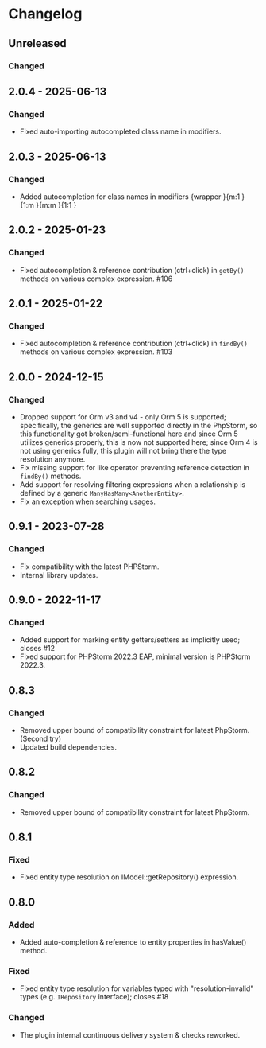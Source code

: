# Changelog

## Unreleased

### Changed

## 2.0.4 - 2025-06-13

### Changed

- Fixed auto-importing autocompleted class name in modifiers.

## 2.0.3 - 2025-06-13

### Changed

- Added autocompletion for class names in modifiers {wrapper }{m:1 }{1:m }{m:m }{1:1 }

## 2.0.2 - 2025-01-23

### Changed

- Fixed autocompletion & reference contribution (ctrl+click) in `getBy()` methods on various complex expression. #106

## 2.0.1 - 2025-01-22

### Changed

- Fixed autocompletion & reference contribution (ctrl+click) in `findBy()` methods on various complex expression. #103

## 2.0.0 - 2024-12-15

### Changed

- Dropped support for Orm v3 and v4 - only Orm 5 is supported; specifically, the generics are well supported directly in the PhpStorm, so this functionality got broken/semi-functional here and since Orm 5 utilizes generics properly, this is now not supported here; since Orm 4 is not using generics fully, this plugin will not bring there the type resolution anymore.
- Fix missing support for like operator preventing reference detection in `findBy()` methods.
- Add support for resolving filtering expressions when a relationship is defined by a generic `ManyHasMany<AnotherEntity>`.
- Fix an exception when searching usages.

## 0.9.1 - 2023-07-28

### Changed

- Fix compatibility with the latest PHPStorm.
- Internal library updates.

## 0.9.0 - 2022-11-17

### Changed

- Added support for marking entity getters/setters as implicitly used; closes #12
- Fixed support for PHPStorm 2022.3 EAP, minimal version is PHPStorm 2022.3.

## 0.8.3

### Changed

- Removed upper bound of compatibility constraint for latest PhpStorm. (Second try)
- Updated build dependencies.

## 0.8.2

### Changed

- Removed upper bound of compatibility constraint for latest PhpStorm.

## 0.8.1

### Fixed

- Fixed entity type resolution on IModel::getRepository() expression.

## 0.8.0

### Added

- Added auto-completion & reference to entity properties in hasValue() method.

### Fixed

- Fixed entity type resolution for variables typed with "resolution-invalid" types (e.g. `IRepository` interface); closes #18

### Changed

- The plugin internal continuous delivery system & checks reworked.
